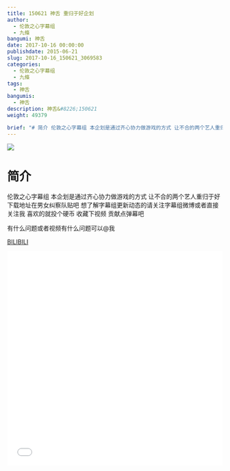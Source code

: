 ```yaml
---
title: 150621 神舌 重归于好企划
author: 
  - 伦敦之心字幕组
  - 九條
bangumi: 神舌
date: 2017-10-16 00:00:00
publishdate: 2015-06-21
slug: 2017-10-16_150621_3069583
categories: 
  - 伦敦之心字幕组
  - 九條
tags: 
  - 神舌
bangumis: 
  - 神舌
description: 神舌&#8226;150621
weight: 49379

brief: "# 简介 伦敦之心字幕组 本企划是通过齐心协力做游戏的方式 让不合的两个艺人重归于好 下载地址在男女纠察队贴吧 想了解字幕组更新动态的请关注字幕组微博或者直接关注我 喜欢的就投个硬币 收藏下视频 贡献点弹幕吧 有什么问题或者视频有什么问题可以@我"
---
```


![](https://i.imgur.com/qMjt0TX.jpg)

# 简介  
伦敦之心字幕组 本企划是通过齐心协力做游戏的方式 让不合的两个艺人重归于好 下载地址在男女纠察队贴吧 想了解字幕组更新动态的请关注字幕组微博或者直接关注我 喜欢的就投个硬币 收藏下视频 贡献点弹幕吧


有什么问题或者视频有什么问题可以@我

  [BILIBILI](https://www.bilibili.com/video/av3069583/)


<div class="vcontainer">  <iframe class='video' src="//www.bilibili.com/blackboard/player.html?aid=3069583" width="100%" height="500" frameborder="0" allowfullscreen="allowfullscreen"></iframe></div>
